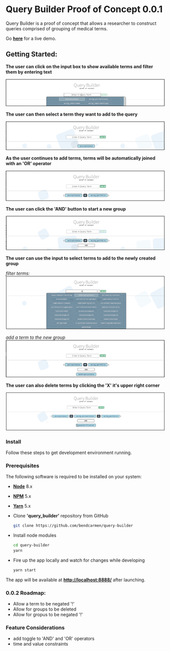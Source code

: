 # Query Builder Proof of Concept 0.0.1

Query Builder is a proof of concept that allows a researcher to construct queries comprised of grouping of medical terms.  


Go **[here](https://bendcarmen.github.io/query-tool/)** for a live demo.

## Getting Started:

**The user can click on the input box to show available terms and filter them by entering text**

![usage](./assets/screenshot1.png)

**The user can then select a term they want to add to the query**

![usage](./assets/screenshot2.png)

**As the user continues to add terms, terms will be automatically joined with an 'OR' operator**

![usage](./assets/screenshot3.png)

**The user can click the 'AND' button to start a new group**

![usage](./assets/screenshot4.png)

**The user can use the input to select terms to add to the newly created group**

*filter terms:*
![usage](./assets/screenshot5.png)

*add a term to the new group*
![usage](./assets/screenshot6.png)

**The user can also delete terms by clicking the 'X' it's upper right corner**

![usage](./assets/screenshot7.png)


### Install

Follow these steps to get development environment running.

### Prerequisites

The following software is required to be installed on your system:

* **[Node](https://nodejs.org/)**  8.x
* **[NPM](https://www.npmjs.com/)** 5.x 
* **[Yarn](https://yarnpkg.com/lang/en/)** 5.x 

* Clone __'query_builder'__ repository from GitHub

  ```bash
  git clone https://github.com/bendcarmen/query-builder
  ```
* Install node modules

   ```bash
   cd query-builder
   yarn
   ```

* Fire up the app locally and watch for changes while developing

  ```bash
  yarn start
  ```

The app will be available at **[http://localhost:8888/](http://localhost:8888/)**  after launching.


### 0.0.2 Roadmap:
* Allow a term to be negated '!'
* Allow for groups to be deleted
* Allow for gropus to be negated '!'

### Feature Considerations
* add toggle to 'AND' and 'OR' operators
* time and value constraints









